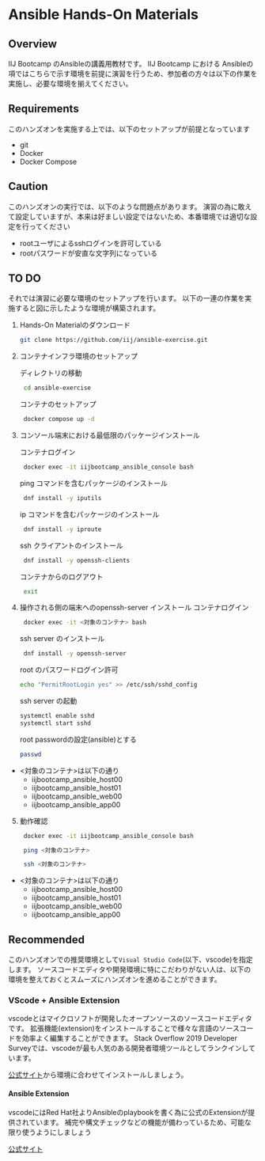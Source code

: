# Ansible Hands-On Materials

## Overview

IIJ Bootcamp のAnsibleの講義用教材です。
IIJ Bootcamp における Ansibleの項ではこちらで示す環境を前提に演習を行うため、参加者の方々は以下の作業を実施し、必要な環境を揃えてください。

## Requirements

このハンズオンを実施する上では、以下のセットアップが前提となっています

- git
- Docker
- Docker Compose

## Caution

このハンズオンの実行では、以下のような問題点があります。
演習の為に敢えて設定していますが、本来は好ましい設定ではないため、本番環境では適切な設定を行ってください

- rootユーザによるsshログインを許可している
- rootパスワードが安直な文字列になっている

## TO DO

それでは演習に必要な環境のセットアップを行います。
以下の一連の作業を実施すると図に示したような環境が構築されます。

1. Hands-On Materialのダウンロード
   ```sh
   git clone https://github.com/iij/ansible-exercise.git
   ```

2. コンテナインフラ環境のセットアップ

   ディレクトリの移動
   ```bash
    cd ansible-exercise
   ```

   コンテナのセットアップ
   ```bash
    docker compose up -d
   ```

3. コンソール端末における最低限のパッケージインストール

   コンテナログイン
   ```bash
    docker exec -it iijbootcamp_ansible_console bash
   ```
   ping コマンドを含むパッケージのインストール
   ```bash
    dnf install -y iputils
   ```
   ip コマンドを含むパッケージのインストール
   ```bash
    dnf install -y iproute
   ```
   ssh クライアントのインストール
   ```bash
    dnf install -y openssh-clients
   ```
   コンテナからのログアウト
   ```bash
    exit
   ```

4. 操作される側の端末へのopenssh-server インストール
   コンテナログイン
   ```bash
    docker exec -it <対象のコンテナ> bash
   ```
   ssh server のインストール
   ```bash
    dnf install -y openssh-server
   ```
   root のパスワードログイン許可
   ```bash
   echo "PermitRootLogin yes" >> /etc/ssh/sshd_config
   ```
   ssh server の起動
   ```bash
   systemctl enable sshd
   systemctl start sshd
   ```
   root passwordの設定(ansible)とする
   ```bash
   passwd
   ```

- <対象のコンテナ>は以下の通り
  -  iijbootcamp_ansible_host00
  -  iijbootcamp_ansible_host01
  -  iijbootcamp_ansible_web00
  -  iijbootcamp_ansible_app00

5. 動作確認
   ```bash
    docker exec -it iijbootcamp_ansible_console bash
   ```
   ```bash
    ping <対象のコンテナ>
   ```
   ```bash
    ssh <対象のコンテナ>
   ```

- <対象のコンテナ>は以下の通り
  -  iijbootcamp_ansible_host00
  -  iijbootcamp_ansible_host01
  -  iijbootcamp_ansible_web00
  -  iijbootcamp_ansible_app00

## Recommended

このハンズオンでの推奨環境として`Visual Studio Code`(以下、vscode)を指定します。
ソースコードエディタや開発環境に特にこだわりがない人は、以下の環境を整えておくとスムーズにハンズオンを進めることができます。

### VScode + Ansible Extension

vscodeとはマイクロソフトが開発したオープンソースのソースコードエディタです。
拡張機能(extension)をインストールすることで様々な言語のソースコードを効率よく編集することができます。
Stack Overflow 2019 Developer Surveyでは、vscodeが最も人気のある開発者環境ツールとしてランクインしています。

[公式サイト](https://code.visualstudio.com/)から環境に合わせてインストールしましょう。

#### Ansible Extension

vscodeにはRed Hat社よりAnsibleのplaybookを書く為に公式のExtensionが提供されています。
補完や構文チェックなどの機能が備わっているため、可能な限り使うようにしましょう

[公式サイト](https://marketplace.visualstudio.com/items?itemName=redhat.ansible)
